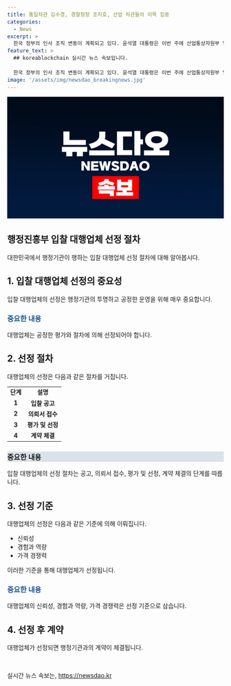 ```yaml
---
title: 통일차관 김수경, 경찰청장 조지호, 산업 차관들의 이목 집중
categories:
  - News
excerpt: >
  한국 정부의 인사 조직 변동이 계획되고 있다. 윤석열 대통령은 이번 주에 산업통상자원부 및 중소벤처기업부의 차관에 새로운 인사를 임명할 예정이며, 경찰청장 후임으로는 조 서울청장이 유력한 것으로 전해졌다. 윤 대통령은 대통령실 고위 관계자들을 차관으로 임명해 국정 동력을 유지할 것으로 보인다. 또한, 대통령실 내부 인사도 함께 이뤄졌으며, 통일부 차관 차출로 공석이 된 대변인에 정혜전 대통령실 홍보기획비서관실 선임행정관이 내정됐다. (출처: 동아일보)
feature_text: >
  ## koreablockchain 실시간 뉴스 속보입니다.

  한국 정부의 인사 조직 변동이 계획되고 있다. 윤석열 대통령은 이번 주에 산업통상자원부 및 중소벤처기업부의 차관에 새로운 인사를 임명할 예정이며, 경찰청장 후임으로는 조 서울청장이 유력한 것으로 전해졌다. 윤 대통령은 대통령실 고위 관계자들을 차관으로 임명해 국정 동력을 유지할 것으로 보인다. 또한, 대통령실 내부 인사도 함께 이뤄졌으며, 통일부 차관 차출로 공석이 된 대변인에 정혜전 대통령실 홍보기획비서관실 선임행정관이 내정됐다. (출처: 동아일보)
image: '/assets/img/newsdao_breakingnews.jpg'
---
```


<p><img src="/assets/img/newsdao_breakingnews.jpg" alt="koreablockchain 속보" /></p>

<h2 data-ke-size="size26">행정진흥부 입찰 대행업체 선정 절차</h2>

<p data-ke-size="size16">대한민국에서 행정기관이 행하는 입찰 대행업체 선정 절차에 대해 알아봅시다.</p>

<h2 data-ke-size="size24">1. 입찰 대행업체 선정의 중요성</h2>

<p data-ke-size="size16">입찰 대행업체의 선정은 행정기관의 투명하고 공정한 운영을 위해 매우 중요합니다.</p>

<h3 data-ke-size="size24" style="color: #1a5490;">중요한 내용</h3>

<p data-ke-size="size16">대행업체는 공정한 평가와 절차에 의해 선정되어야 합니다.</p>

<h2 data-ke-size="size24">2. 선정 절차</h2>

<p data-ke-size="size16">대행업체의 선정은 다음과 같은 절차를 거칩니다.</p>

<table>
<tbody>
<tr>
<td style="text-align: center; height: 17px;"><b>단계</b></td>
<td style="text-align: center; height: 17px;"><b>설명</b></td>
</tr>
<tr>
<td style="text-align: center; height: 17px;"><b>1</b></td>
<td style="text-align: center; height: 17px;"><b>입찰 공고</b></td>
</tr>
<tr>
<td style="text-align: center; height: 17px;"><b>2</b></td>
<td style="text-align: center; height: 17px;"><b>의뢰서 접수</b></td>
</tr>
<tr>
<td style="text-align: center; height: 17px;"><b>3</b></td>
<td style="text-align: center; height: 17px;"><b>평가 및 선정</b></td>
</tr>
<tr>
<td style="text-align: center; height: 17px;"><b>4</b></td>
<td style="text-align: center; height: 17px;"><b>계약 체결</b></td>
</tr>
</tbody>
</table>

<h3 data-ke-size="size24" style="background-color: #21538527;">중요한 내용</h3>

<p data-ke-size="size16">입찰 대행업체의 선정 절차는 공고, 의뢰서 접수, 평가 및 선정, 계약 체결의 단계를 따릅니다.</p>

<h2 data-ke-size="size24">3. 선정 기준</h2>

<p data-ke-size="size16">대행업체의 선정은 다음과 같은 기준에 의해 이뤄집니다.</p>

<ul>
<li>신뢰성</li>
<li>경험과 역량</li>
<li>가격 경쟁력</li>
</ul>

<p data-ke-size="size16">이러한 기준을 통해 대행업체가 선정됩니다.</p>

<h3 data-ke-size="size24" style="color: #1a5490;">중요한 내용</h3>

<p data-ke-size="size16">대행업체의 신뢰성, 경험과 역량, 가격 경쟁력은 선정 기준으로 삼습니다.</p>

<h2 data-ke-size="size24">4. 선정 후 계약</h2>

<p data-ke-size="size16">대행업체가 선정되면 행정기관과의 계약이 체결됩니다.</p>

<p data-ke-size="size16">&nbsp;</p>
실시간 뉴스 속보는, <a href="https://newsdao.kr" rel="dofollow">https://newsdao.kr</a>


